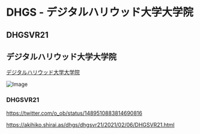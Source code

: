 # DHGS - デジタルハリウッド大学大学院

## DHGSVR21

## デジタルハリウッド大学大学院

[デジタルハリウッド大学大学院](https://gs.dhw.ac.jp/education/dcm/) 


![Image](https://akihiko.shirai.as/dhgs/avatar2021Nov.png)


### DHGSVR21

https://twitter.com/o_ob/status/1489510883814690816

https://akihiko.shirai.as/dhgs/dhgsvr21/2021/02/06/DHGSVR21.html